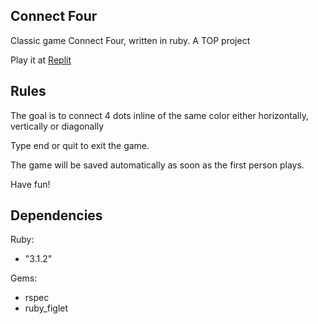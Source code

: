 ## Connect Four

Classic game Connect Four, written in ruby. A TOP project

Play it at [Replit](https://replit.com/@nullbr/connectfour)

## Rules

The goal is to connect 4 dots inline of the same color either horizontally, vertically or diagonally

Type end or quit to exit the game.

The game will be saved automatically as soon as the first person plays.

Have fun!

## Dependencies

Ruby: 
- "3.1.2"

Gems:
- rspec
- ruby_figlet